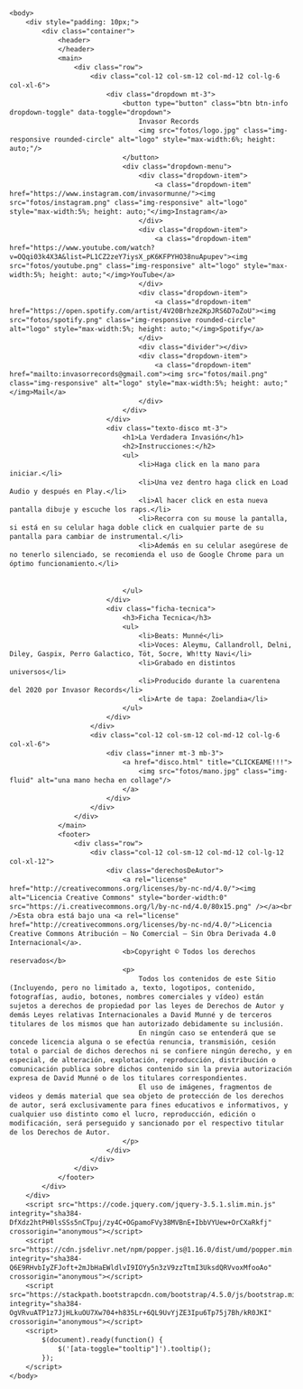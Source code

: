 <!DOCTYPE html>
<html lang="en" dir="ltr">
	<head>
		<title>Invasor Records</title>
		<meta charset="utf-8"/>
		<meta name="viewport" content="width=device-width, initial-scale=1"/>
		<link rel="stylesheet" href="https://stackpath.bootstrapcdn.com/bootstrap/4.5.0/css/bootstrap.min.css" integrity="sha384-9aIt2nRpC12Uk9gS9baDl411NQApFmC26EwAOH8WgZl5MYYxFfc+NcPb1dKGj7Sk" crossorigin="anonymous"/>
		<link rel="stylesheet" href="css/menu.css">
	</head>

	<body>
		<div style="padding: 10px;">
			<div class="container">
				<header>
				</header>
				<main>
					<div class="row">
						<div class="col-12 col-sm-12 col-md-12 col-lg-6 col-xl-6">
							<div class="dropdown mt-3">
								<button type="button" class="btn btn-info dropdown-toggle" data-toggle="dropdown">
									Invasor Records
									<img src="fotos/logo.jpg" class="img-responsive rounded-circle" alt="logo" style="max-width:6%; height: auto;"/>
								</button>
								<div class="dropdown-menu">
									<div class="dropdown-item">
										<a class="dropdown-item" href="https://www.instagram.com/invasormunne/"><img src="fotos/instagram.png" class="img-responsive" alt="logo" style="max-width:5%; height: auto;"</img>Instagram</a>
									</div>
									<div class="dropdown-item">
										<a class="dropdown-item" href="https://www.youtube.com/watch?v=OQqi03k4X3A&list=PL1CZ2zeY7iysX_pK6KFPYHO38nuApupev"><img src="fotos/youtube.png" class="img-responsive" alt="logo" style="max-width:5%; height: auto;"</img>YouTube</a>
									</div>
									<div class="dropdown-item">
										<a class="dropdown-item" href="https://open.spotify.com/artist/4V20Brhze2KpJRS6D7oZoU"><img src="fotos/spotify.png" class="img-responsive rounded-circle" alt="logo" style="max-width:5%; height: auto;"</img>Spotify</a>
									</div>
									<div class="divider"></div>
									<div class="dropdown-item">
										<a class="dropdown-item" href="mailto:invasorrecords@gmail.com"><img src="fotos/mail.png" class="img-responsive" alt="logo" style="max-width:5%; height: auto;"</img>Mail</a>
									</div>
								</div>
							</div>
							<div class="texto-disco mt-3">
								<h1>La Verdadera Invasión</h1>
								<h2>Instrucciones:</h2>
								<ul>
									<li>Haga click en la mano para iniciar.</li>
									<li>Una vez dentro haga click en Load Audio y después en Play.</li>
									<li>Al hacer click en esta nueva pantalla dibuje y escuche los raps.</li>
									<li>Recorra con su mouse la pantalla, si está en su celular haga doble click en cualquier parte de su pantalla para cambiar de instrumental.</li>
									<li>Además en su celular asegúrese de no tenerlo silenciado, se recomienda el uso de Google Chrome para un óptimo funcionamiento.</li>


								</ul>
							</div>
							<div class="ficha-tecnica">
								<h3>Ficha Tecnica</h3>
								<ul>
									<li>Beats: Munné</li>
									<li>Voces: Aleymu, Callandroll, Delni, Diley, Gaspix, Perro Galactico, Töt, Socre, Wh!tty Navi</li>
									<li>Grabado en distintos universos</li>
									<li>Producido durante la cuarentena del 2020 por Invasor Records</li>
									<li>Arte de tapa: Zoelandia</li>
								</ul>
							</div>
						</div>
						<div class="col-12 col-sm-12 col-md-12 col-lg-6 col-xl-6">
							<div class="inner mt-3 mb-3">
								<a href="disco.html" title="CLICKEAME!!!">
									<img src="fotos/mano.jpg" class="img-fluid" alt="una mano hecha en collage"/>
								</a>
							</div>
						</div>
					</div>
				</main>
				<footer>
					<div class="row">
						<div class="col-12 col-sm-12 col-md-12 col-lg-12 col-xl-12">
							<div class="derechosDeAutor">
								<a rel="license" href="http://creativecommons.org/licenses/by-nc-nd/4.0/"><img alt="Licencia Creative Commons" style="border-width:0" src="https://i.creativecommons.org/l/by-nc-nd/4.0/80x15.png" /></a><br />Esta obra está bajo una <a rel="license" href="http://creativecommons.org/licenses/by-nc-nd/4.0/">Licencia Creative Commons Atribución – No Comercial – Sin Obra Derivada 4.0 Internacional</a>.
								<b>Copyright © Todos los derechos reservados</b>
								<p>
									Todos los contenidos de este Sitio (Incluyendo, pero no limitado a, texto, logotipos, contenido, fotografías, audio, botones, nombres comerciales y vídeo) están sujetos a derechos de propiedad por las leyes de Derechos de Autor y demás Leyes relativas Internacionales a David Munné y de terceros titulares de los mismos que han autorizado debidamente su inclusión.
									En ningún caso se entenderá que se concede licencia alguna o se efectúa renuncia, transmisión, cesión total o parcial de dichos derechos ni se confiere ningún derecho, y en especial, de alteración, explotación, reproducción, distribución o comunicación publica sobre dichos contenido sin la previa autorización expresa de David Munné o de los titulares correspondientes.
									El uso de imágenes, fragmentos de videos y demás material que sea objeto de protección de los derechos de autor, será exclusivamente para fines educativos e informativos, y cualquier uso distinto como el lucro, reproducción, edición o modificación, será perseguido y sancionado por el respectivo titular de los Derechos de Autor.
								</p>
							</div>
						</div>
					</div>
				</footer>
			</div>
		</div>
		<script src="https://code.jquery.com/jquery-3.5.1.slim.min.js" integrity="sha384-DfXdz2htPH0lsSSs5nCTpuj/zy4C+OGpamoFVy38MVBnE+IbbVYUew+OrCXaRkfj" crossorigin="anonymous"></script>
		<script src="https://cdn.jsdelivr.net/npm/popper.js@1.16.0/dist/umd/popper.min.js" integrity="sha384-Q6E9RHvbIyZFJoft+2mJbHaEWldlvI9IOYy5n3zV9zzTtmI3UksdQRVvoxMfooAo" crossorigin="anonymous"></script>
		<script src="https://stackpath.bootstrapcdn.com/bootstrap/4.5.0/js/bootstrap.min.js" integrity="sha384-OgVRvuATP1z7JjHLkuOU7Xw704+h835Lr+6QL9UvYjZE3Ipu6Tp75j7Bh/kR0JKI" crossorigin="anonymous"></script>
		<script>
	        $(document).ready(function() {
				$('[ata-toggle="tooltip"]').tooltip();
			});
		</script>
	</body>
</html>
